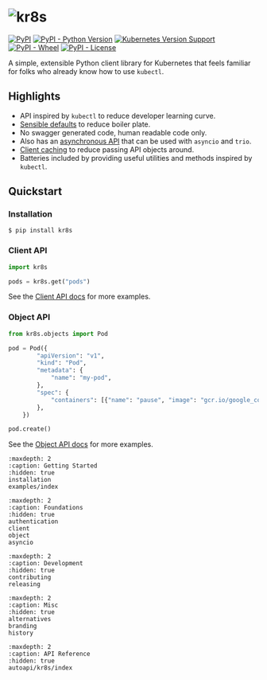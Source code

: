# <img alt="kr8s" title="kr8s" src="_static/branding/text-trimmed.png" style="max-height: 100px" />

[![PyPI](https://img.shields.io/pypi/v/kr8s)](https://pypi.org/project/kr8s/)
[![PyPI - Python Version](https://img.shields.io/pypi/pyversions/kr8s)](https://pypi.org/project/kr8s/)
[![Kubernetes Version Support](https://img.shields.io/badge/Kubernetes%20support-1.25%7C1.26%7C1.27%7C1.28-blue)](https://docs.kr8s.org/en/latest/installation.html#supported-kubernetes-versions)
[![PyPI - Wheel](https://img.shields.io/pypi/wheel/kr8s)](https://pypi.org/project/kr8s/)
[![PyPI - License](https://img.shields.io/pypi/l/kr8s)](https://pypi.org/project/kr8s/)

A simple, extensible Python client library for Kubernetes that feels familiar for folks who already know how to use `kubectl`.

## Highlights

- API inspired by `kubectl` to reduce developer learning curve.
- [Sensible defaults](https://docs.kr8s.org/en/latest/authentication.html) to reduce boiler plate.
- No swagger generated code, human readable code only.
- Also has an [asynchronous API](https://docs.kr8s.org/en/latest/asyncio.html) that can be used with `asyncio` and `trio`.
- [Client caching](https://docs.kr8s.org/en/latest/client.html#client-caching) to reduce passing API objects around.
- Batteries included by providing useful utilities and methods inspired by `kubectl`.

## Quickstart

### Installation

```console
$ pip install kr8s
```

### Client API

```python
import kr8s

pods = kr8s.get("pods")
```

See the [Client API docs](https://docs.kr8s.org/en/latest/client.html) for more examples.

### Object API

```python
from kr8s.objects import Pod

pod = Pod({
        "apiVersion": "v1",
        "kind": "Pod",
        "metadata": {
            "name": "my-pod",
        },
        "spec": {
            "containers": [{"name": "pause", "image": "gcr.io/google_containers/pause",}]
        },
    })

pod.create()
```

See the [Object API docs](https://docs.kr8s.org/en/latest/object.html) for more examples.


```{toctree}
:maxdepth: 2
:caption: Getting Started
:hidden: true
installation
examples/index
```

```{toctree}
:maxdepth: 2
:caption: Foundations
:hidden: true
authentication
client
object
asyncio
```

```{toctree}
:maxdepth: 2
:caption: Development
:hidden: true
contributing
releasing
```

```{toctree}
:maxdepth: 2
:caption: Misc
:hidden: true
alternatives
branding
history
```


```{toctree}
:maxdepth: 2
:caption: API Reference
:hidden: true
autoapi/kr8s/index
```

